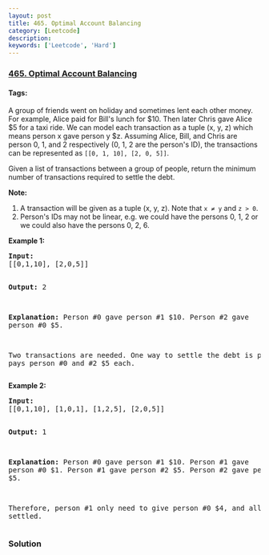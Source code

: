 ```yaml
---
layout: post
title: 465. Optimal Account Balancing
category: [Leetcode]
description: 
keywords: ['Leetcode', 'Hard']
---
```

### [465. Optimal Account Balancing](https://leetcode.com/problems/optimal-account-balancing)

#### Tags: 

<div class="content__u3I1 question-content__JfgR"><div><p>A group of friends went on holiday and sometimes lent each other money. For example, Alice paid for Bill's lunch for $10. Then later Chris gave Alice $5 for a taxi ride. We can model each transaction as a tuple (x, y, z) which means person x gave person y $z. Assuming Alice, Bill, and Chris are person 0, 1, and 2 respectively (0, 1, 2 are the person's ID), the transactions can be represented as <code>[[0, 1, 10], [2, 0, 5]]</code>.</p>
<p>Given a list of transactions between a group of people, return the minimum number of transactions required to settle the debt.</p>
<p><b>Note:</b>
</p><ol>
<li>A transaction will be given as a tuple (x, y, z). Note that <code>x ≠ y</code> and <code>z &gt; 0</code>.</li>
<li>Person's IDs may not be linear, e.g. we could have the persons 0, 1, 2 or we could also have the persons 0, 2, 6.</li>
</ol>
<p></p>
<p><b>Example 1:</b>
</p><pre><b>Input:</b>
[[0,1,10], [2,0,5]]

<b>Output:</b>
2

<b>Explanation:</b>
Person #0 gave person #1 $10.
Person #2 gave person #0 $5.

Two transactions are needed. One way to settle the debt is person #1 pays person #0 and #2 $5 each.
</pre>
<p></p>
<p><b>Example 2:</b>
</p><pre><b>Input:</b>
[[0,1,10], [1,0,1], [1,2,5], [2,0,5]]

<b>Output:</b>
1

<b>Explanation:</b>
Person #0 gave person #1 $10.
Person #1 gave person #0 $1.
Person #1 gave person #2 $5.
Person #2 gave person #0 $5.

Therefore, person #1 only need to give person #0 $4, and all debt is settled.
</pre>
<p></p></div></div>

### Solution
